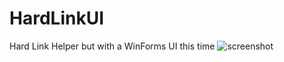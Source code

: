 # HardLinkUI
Hard Link Helper but with a WinForms UI this time
![screenshot](https://imgur.com/GBZMIlA.png)
